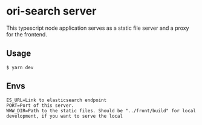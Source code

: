 # ori-search server

This typescript node application serves as a static file server and a proxy for the frontend.

## Usage

`$ yarn dev`

## Envs

``` env
ES_URL=Link to elasticsearch endpoint
PORT=Port of this server.
WWW_DIR=Path to the static files. Should be "../front/build" for local development, if you want to serve the local
```
